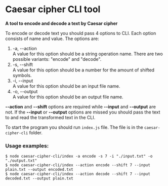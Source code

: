 # Caesar cipher CLI tool

**A tool to encode and decode a text by Caesar cipher**

To encode or decode text you should pass 4 options to CLI. Each option consists of name and value.
The options are:
1. -a, --action  
A value for this option should be a string operation name. There are two possible variants: "encode" and "decode".
1. -s, --shift  
A value for this option should be a number for the amount of shifted symbols.
1. -i, --input  
A value for this option should be an input file name.
1. -o, --output  
A value for this option should be an output file name.

**--action** and **--shift** options are required while **--input** and **--output** are not. If the **--input** or **--output** options are missed you should pass the text to and read the transformed text in the CLI.

To start the program you should run ```index.js``` file. The file is in the ```caesar-cipher-cli``` folder.

### Usage examples:

```$ node caesar-cipher-cli/index -a encode -s 7 -i "./input.txt" -o "./output.txt"```    
```$ node caesar-cipher-cli/index --action encode --shift 7 --input plain.txt --output encoded.txt```    
```$ node caesar-cipher-cli/index --action decode --shift 7 --input decoded.txt --output plain.txt```   